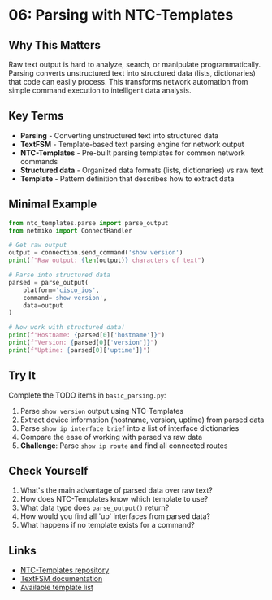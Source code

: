 # 06: Parsing with NTC-Templates

## Why This Matters

Raw text output is hard to analyze, search, or manipulate programmatically. Parsing converts unstructured text into structured data (lists, dictionaries) that code can easily process. This transforms network automation from simple command execution to intelligent data analysis.

## Key Terms

- **Parsing** - Converting unstructured text into structured data
- **TextFSM** - Template-based text parsing engine for network output
- **NTC-Templates** - Pre-built parsing templates for common network commands
- **Structured data** - Organized data formats (lists, dictionaries) vs raw text
- **Template** - Pattern definition that describes how to extract data

## Minimal Example

```python
from ntc_templates.parse import parse_output
from netmiko import ConnectHandler

# Get raw output
output = connection.send_command('show version')
print(f"Raw output: {len(output)} characters of text")

# Parse into structured data
parsed = parse_output(
    platform='cisco_ios',
    command='show version', 
    data=output
)

# Now work with structured data!
print(f"Hostname: {parsed[0]['hostname']}")
print(f"Version: {parsed[0]['version']}")
print(f"Uptime: {parsed[0]['uptime']}")
```

## Try It

Complete the TODO items in `basic_parsing.py`:

1. Parse `show version` output using NTC-Templates
2. Extract device information (hostname, version, uptime) from parsed data
3. Parse `show ip interface brief` into a list of interface dictionaries
4. Compare the ease of working with parsed vs raw data
5. **Challenge**: Parse `show ip route` and find all connected routes

## Check Yourself

1. What's the main advantage of parsed data over raw text?
2. How does NTC-Templates know which template to use?
3. What data type does `parse_output()` return?
4. How would you find all 'up' interfaces from parsed data?
5. What happens if no template exists for a command?

## Links

- [NTC-Templates repository](https://github.com/networktocode/ntc-templates)
- [TextFSM documentation](https://github.com/google/textfsm)
- [Available template list](https://github.com/networktocode/ntc-templates/tree/master/ntc_templates/templates)

